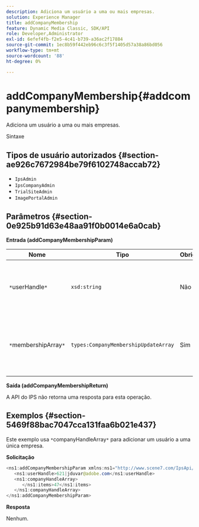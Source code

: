 ```yaml
---
description: Adiciona um usuário a uma ou mais empresas.
solution: Experience Manager
title: addCompanyMembership
feature: Dynamic Media Classic, SDK/API
role: Developer,Administrator
exl-id: 6efef4fb-f2e5-4c41-b739-a36ac2f17884
source-git-commit: 1ec8b59f442eb96c6c3f5f1405d57a38a86bd056
workflow-type: tm+mt
source-wordcount: '88'
ht-degree: 0%

---
```


# addCompanyMembership{#addcompanymembership}

Adiciona um usuário a uma ou mais empresas.

Sintaxe

## Tipos de usuário autorizados {#section-ae926c7672984be79f6102748accab72}

* `IpsAdmin`
* `IpsCompanyAdmin`
* `TrialSiteAdmin`
* `ImagePortalAdmin`

## Parâmetros {#section-0e925b91d63e48aa91f0b0014e6a0cab}

**Entrada (addCompanyMembershipParam)**

| Nome | Tipo | Obrigatório | Descrição |
|---|---|---|---|
| `*`userHandle`*` | `xsd:string` | Não | O identificador do usuário cuja associação você deseja adicionar. |
| `*`membershipArray`*` | `types:CompanyMembershipUpdateArray` | Sim | Uma matriz de empresas para as quais você está adicionando o usuário. |

**Saída (addCompanyMembershipReturn)**

A API do IPS não retorna uma resposta para esta operação.

## Exemplos {#section-5469f88bac7047cca131faa6b021e437}

Este exemplo usa `*`companyHandleArray`*` para adicionar um usuário a uma única empresa.

**Solicitação**

```java
<ns1:addCompanyMembershipParam xmlns:ns1="http://www.scene7.com/IpsApi/xsd">
   <ns1:userHandle>621|jduvar@adobe.com</ns1:userHandle>
   <ns1:companyHandleArray>
      </ns1:items>47</ns1:items>
   </ns1:companyHandleArray>
</ns1:addCompanyMembershipParam>
```

**Resposta**

Nenhum.
